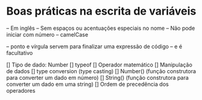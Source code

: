# Boas práticas na escrita de variáveis

– Em inglês
– Sem espaços ou acentuações especiais no nome
– Não pode iniciar com número
– camelCase

– ponto e vírgula servem para finalizar uma expressão de código
– e é facultativo

[] Tipo de dado: Number
[] typeof
[] Operador matemático
[] Manipulação de dados
   [] type conversion (type casting)
   [] Number() (função construtora para converter um dado em número)
   [] String() (função construtora para converter um dado em uma string)
[] Ordem de precedência dos operadores
